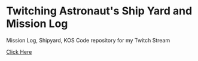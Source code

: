 # Twitching Astronaut&#39;s Ship Yard and Mission Log
Mission Log, Shipyard, KOS Code repository for my Twitch Stream

[Click Here](https://tabris83.github.io/Twitching_Astronaut.space/)